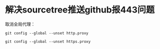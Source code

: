 # 解决sourcetree推送github报443问题
取消全局代理：
```
git config --global --unset http.proxy
 
git config --global --unset https.proxy
```